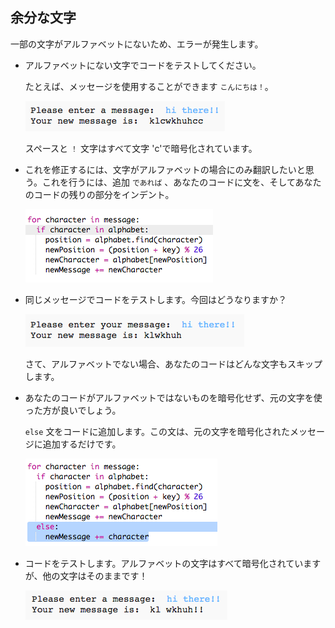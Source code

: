 ## 余分な文字

一部の文字がアルファベットにないため、エラーが発生します。

+ アルファベットにない文字でコードをテストしてください。
    
    たとえば、メッセージを使用することができます `こんにちは！`。
    
    ![スクリーンショット](images/messages-extra-characters.png)
    
    スペースと `！` 文字はすべて文字 'c'で暗号化されています。

+ これを修正するには、文字がアルファベットの場合にのみ翻訳したいと思う。これを行うには、追加 `であれば` 、あなたのコードに文を、そしてあなたのコードの残りの部分をインデント。
    
    ![スクリーンショット](images/messages-if.png)

+ 同じメッセージでコードをテストします。今回はどうなりますか？
    
    ![スクリーンショット](images/messages-if-test.png)
    
    さて、アルファベットでない場合、あなたのコードはどんな文字もスキップします。

+ あなたのコードがアルファベットではないものを暗号化せず、元の文字を使った方が良いでしょう。
    
    `else` 文をコードに追加します。この文は、元の文字を暗号化されたメッセージに追加するだけです。
    
    ![スクリーンショット](images/messages-else.png)

+ コードをテストします。アルファベットの文字はすべて暗号化されていますが、他の文字はそのままです！
    
    ![スクリーンショット](images/messages-else-test.png)